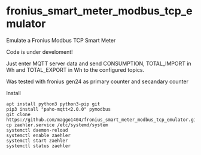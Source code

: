 # fronius_smart_meter_modbus_tcp_emulator
Emulate a Fronius  Modbus TCP Smart Meter 

Code is under develoment!

Just enter MQTT server data and send CONSUMPTION, TOTAL_IMPORT in Wh and TOTAL_EXPORT in Wh to the configured topics.

Was tested with fronius gen24 as primary counter and secandary counter

Install 
```
apt install python3 python3-pip git
pip3 install "paho-mqtt<2.0.0" pymodbus
git clone https://github.com/maggo1404/fronius_smart_meter_modbus_tcp_emulator.git
cp zaehler.service /etc/systemd/system
systemctl daemon-reload
systemctl enable zaehler
systemctl start zaehler
systemctl status zaehler
```
